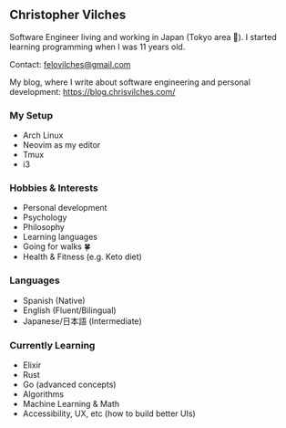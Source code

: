 ## Christopher Vilches

Software Engineer living and working in Japan (Tokyo area 🗼). I started learning programming when I was 11 years old.

Contact: felovilches@gmail.com

My blog, where I write about software engineering and personal development: https://blog.chrisvilches.com/

### My Setup

* Arch Linux
* Neovim as my editor
* Tmux
* i3

### Hobbies & Interests

* Personal development
* Psychology
* Philosophy
* Learning languages
* Going for walks 🍀
* Health & Fitness (e.g. Keto diet)

### Languages

* Spanish (Native)
* English (Fluent/Bilingual)
* Japanese/日本語 (Intermediate)

<!-- TODO: Add main skills, etc -->

### Currently Learning

* Elixir
* Rust
* Go (advanced concepts)
* Algorithms
* Machine Learning & Math
* Accessibility, UX, etc (how to build better UIs)
